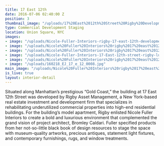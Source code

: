 ```yaml
---
title: 17 East 12th
date: 2016-07-06 02:40:00 Z
position: 3
thumbnail_image: "/uploads/17%20East%2012th%20Street%20Rigby%20Development%20Nicole%20Fuller%20Interiors-79cd0c.jpg"
type: Commercial Development Staging
location: Union Square, NYC
images:
- image: "/uploads/Nicole-Fuller-Interiors-rigby-17-east-12th-development-commercial-staging-design-condo-development-dining-room-54471e.jpg"
- image: "/uploads/Nicole%20Fuller%20Interiors%20rigby%2017%20east%2012th%20development%20commercial%20staging%20design%20condo%20development%20living%20room%201.jpg"
- image: "/uploads/Nicole%20Fuller%20Interiors%20rigby%2017%20east%2012th%20development%20commercial%20staging%20design%20condo%20development%20living%20room%20turquoise.jpg"
- image: "/uploads/Nicole-Fuller-Interiors-17-East-12th-street-rigby-luxury-real-estata-apartment-modern-white-kitchen.jpg"
- image: "/uploads/Nicole%20Fuller%20Interiors%20rigby%2017%20east%2012th%20development%20commercial%20staging%20design%20condo%20development%20living%20room%202.jpg"
- image: "/uploads/160218_EJ_17_e_12_0008.jpg"
main_image: "/uploads/Nicole%20Fuller%20Interiors%20rigby%2017%20east%2012th%20development%20commercial%20staging%20design%20condo%20development%20turquoise%20sofas%20living%20room%20fireplace-31db1d.jpg"
is_live: true
layout: interior-detail
---
```


Situated along Manhattan’s prestigious “Gold Coast,” the building at 17 East 12th Street was developed by Rigby Asset Management, a New York-based real estate investment and development firm that specializes in rehabilitating underutilized commercial properties into high-end residential buildings. For the building’s model apartment, Rigby enlisted Nicole Fuller Interiors to create a bold and luxurious environment that complemented the grand vision of project architect, Bromley Caldari. Fuller specified products from her not-so-little black book of design resources to stage the space with museum-quality artworks, precious antiques, statement light fixtures, and contemporary furnishings, rugs, and window treatments.
